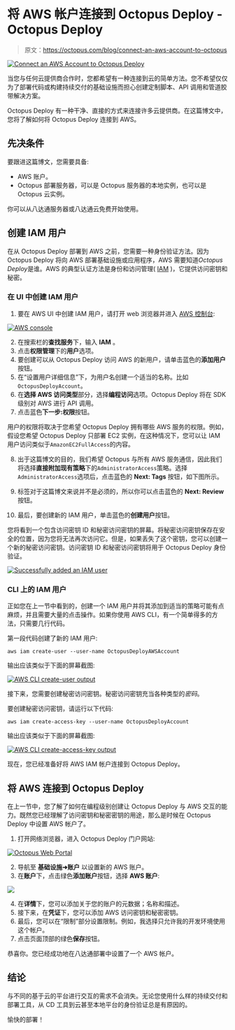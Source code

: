# 将 AWS 帐户连接到 Octopus Deploy - Octopus Deploy

> 原文：<https://octopus.com/blog/connect-an-aws-account-to-octopus>

[![Connect an AWS Account to Octopus Deploy](img/b2842e7d5e02057a460342c5c88c7df5.png)](#)

当您与任何云提供商合作时，您都希望有一种连接到云的简单方法。您不希望仅仅为了部署代码或构建持续交付的基础设施而担心创建定制脚本、API 调用和管道胶带解决方案。

Octopus Deploy 有一种干净、直接的方式来连接许多云提供商。在这篇博文中，您将了解如何将 Octopus Deploy 连接到 AWS。

## 先决条件

要跟进这篇博文，您需要具备:

*   AWS 账户。
*   Octopus 部署服务器，可以是 Octopus 服务器的本地实例，也可以是 Octopus 云实例。

你可以从八达通服务器或八达通云免费开始使用。

## 创建 IAM 用户

在从 Octopus Deploy 部署到 AWS 之前，您需要一种身份验证方法。因为 Octopus Deploy 将向 AWS 部署基础设施或应用程序，AWS 需要知道*Octopus Deploy*是谁。AWS 的典型认证方法是身份和访问管理( [IAM](https://aws.amazon.com/iam/#:%7E:text=AWS%20Identity%20and%20Access%20Management%20(IAM)%20enables%20you%20to%20manage,offered%20at%20no%20additional%20charge.) )，它提供访问密钥和秘密。

### 在 UI 中创建 IAM 用户

1.  要在 AWS UI 中创建 IAM 用户，请打开 web 浏览器并进入 [AWS 控制台](https://aws.amazon.com/console/):

[![AWS console](img/89484b4692a3c2dd3251aaf32bf76582.png)](#)

2.  在搜索栏的**查找服务**下，输入 **IAM** 。
3.  点击**权限管理**下的**用户**选项。
4.  要创建可以从 Octopus Deploy 访问 AWS 的新用户，请单击蓝色的**添加用户**按钮。
5.  在“设置用户详细信息”下，为用户名创建一个适当的名称。比如`OctopusDeployAccount`。
6.  在**选择 AWS 访问类型**部分，选择**编程访问**选项。Octopus Deploy 将在 SDK 级别对 AWS 进行 API 调用。
7.  点击蓝色**下一步:权限**按钮。

用户的权限将取决于您希望 Octopus Deploy 拥有哪些 AWS 服务的权限。例如，假设您希望 Octopus Deploy 只部署 EC2 实例，在这种情况下，您可以让 IAM 用户访问类似于`AmazonEC2FullAccess`的内容。

8.  出于这篇博文的目的，我们希望 Octopus 与所有 AWS 服务通信，因此我们将选择**直接附加现有策略**下的`AdministratorAccess`策略。选择`AdministratorAccess`选项后，点击蓝色的 **Next: Tags** 按钮，如下图所示。

9.  标签对于这篇博文来说并不是必须的，所以你可以点击蓝色的 **Next: Review** 按钮。

10.  最后，要创建新的 IAM 用户，单击蓝色的**创建用户**按钮。

您将看到一个包含访问密钥 ID 和秘密访问密钥的屏幕。将秘密访问密钥保存在安全的位置，因为您将无法再次访问它。但是，如果丢失了这个密钥，您可以创建一个新的秘密访问密钥。访问密钥 ID 和秘密访问密钥将用于 Octopus Deploy 身份验证。

[![Successfully added an IAM user](img/674b1699472da1c43ee6d31b2b994a8a.png)](#)

### CLI 上的 IAM 用户

正如您在上一节中看到的，创建一个 IAM 用户并将其添加到适当的策略可能有点麻烦，并且需要大量的点击操作。如果你使用 AWS CLI，有一个简单得多的方法，只需要几行代码。

第一段代码创建了新的 IAM 用户:

```
aws iam create-user --user-name OctopusDeployAWSAccount 
```

输出应该类似于下面的屏幕截图:

[![AWS CLI create-user output](img/12af1e04e757fe2d318fe5a23e28e49c.png)](#)

接下来，您需要创建秘密访问密钥。秘密访问密钥充当各种类型的*密码*。

要创建秘密访问密钥，请运行以下代码:

```
aws iam create-access-key --user-name OctopusDeployAccount 
```

输出应该类似于下面的屏幕截图:

[![AWS CLI create-access-key output](img/0f9e6b949a5351750ef18cfc89392f7e.png)](#)

现在，您已经准备好将 AWS IAM 帐户连接到 Octopus Deploy。

## 将 AWS 连接到 Octopus Deploy

在上一节中，您了解了如何在编程级别创建让 Octopus Deploy 与 AWS 交互的能力。既然您已经理解了访问密钥和秘密密钥的用途，那么是时候在 Octopus Deploy 中设置 AWS 帐户了。

1.  打开网络浏览器，进入 Octopus Deploy 门户网站:

[![Octopus Web Portal](img/ced3ac4fc4d4b7f065f10e3094be9381.png)](#)

2.  导航至 **基础设施➜账户** 以设置新的 AWS 账户。
3.  在**账户**下，点击绿色**添加账户**按钮，选择 **AWS 账户**:

[![](img/49cf83827be4802c877b7d08ad6f5f69.png)](#)

4.  在**详情**下，您可以添加关于您的账户的元数据；名称和描述。
5.  接下来，在**凭证**下，您可以添加 AWS 访问密钥和秘密密钥。
6.  最后，您可以在“限制”部分设置限制。例如，我选择只允许我的开发环境使用这个帐户。
7.  点击页面顶部的绿色**保存**按钮。

恭喜你。您已经成功地在八达通部署中设置了一个 AWS 帐户。

## 结论

与不同的基于云的平台进行交互的需求不会消失。无论您使用什么样的持续交付和部署工具，从 CD 工具到云甚至本地平台的身份验证总是有原因的。

愉快的部署！